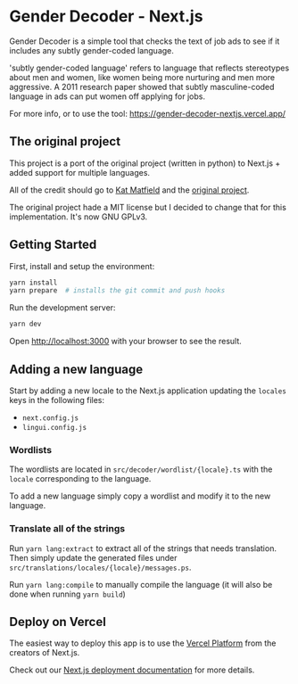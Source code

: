 # Gender Decoder - Next.js

Gender Decoder is a simple tool that checks the text of job ads to see if it includes any subtly gender-coded language.

'subtly gender-coded language' refers to language that reflects stereotypes about men and women, like women being more nurturing and men more aggressive. A 2011 research paper showed that subtly masculine-coded language in ads can put women off applying for jobs.

For more info, or to use the tool:
<https://gender-decoder-nextjs.vercel.app/>

## The original project

This project is a port of the original project (written in python) to Next.js + added support for multiple languages.

All of the credit should go to [Kat Matfield](https://github.com/lovedaybrooke) and the [original project](https://github.com/lovedaybrooke/gender-decoder).

The original project hade a MIT license but I decided to change that for this implementation. It's now GNU GPLv3.

## Getting Started

First, install and setup the environment:

```bash
yarn install
yarn prepare  # installs the git commit and push hooks
```

Run the development server:

```bash
yarn dev
```

Open [http://localhost:3000](http://localhost:3000) with your browser to see the result.

## Adding a new language

Start by adding a new locale to the Next.js application updating the `locales` keys in the following files:

- `next.config.js`
- `lingui.config.js`

### Wordlists

The wordlists are located in `src/decoder/wordlist/{locale}.ts` with the `locale` corresponding to the language.

To add a new language simply copy a wordlist and modify it to the new language.

### Translate all of the strings

Run `yarn lang:extract` to extract all of the strings that needs translation. Then simply update the generated files under `src/translations/locales/{locale}/messages.ps`.

Run `yarn lang:compile` to manually compile the language (it will also be done when running `yarn build`)

## Deploy on Vercel

The easiest way to deploy this app is to use the [Vercel Platform](https://vercel.com/new?utm_medium=default-template&filter=next.js&utm_source=create-next-app&utm_campaign=create-next-app-readme) from the creators of Next.js.

Check out our [Next.js deployment documentation](https://nextjs.org/docs/deployment) for more details.
